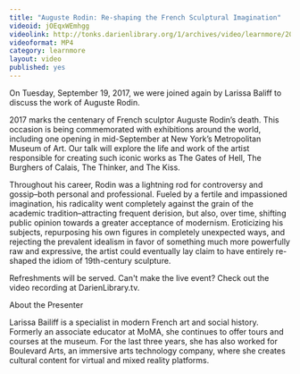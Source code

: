 ```yaml
---
title: "Auguste Rodin: Re-shaping the French Sculptural Imagination"
videoid: jOEqxWEmhgg
videolink: http://tonks.darienlibrary.org/1/archives/video/learnmore/20170919_auguste_rodin.mp4
videoformat: MP4
category: learnmore
layout: video
published: yes
---
```


On Tuesday, September 19, 2017, we were joined again by Larissa Baliff to discuss the work of Auguste Rodin. 

2017 marks the centenary of French sculptor Auguste Rodin’s death. This occasion is being commemorated with exhibitions around the world, including one opening in mid-September at New York’s Metropolitan Museum of Art. Our talk will explore the life and work of the artist responsible for creating such iconic works as The Gates of Hell, The Burghers of Calais, The Thinker, and The Kiss.

Throughout his career, Rodin was a lightning rod for controversy and gossip–both personal and professional. Fueled by a fertile and impassioned imagination, his radicality went completely against the grain of the academic tradition–attracting frequent derision, but also, over time, shifting public opinion towards a greater acceptance of modernism. Eroticizing his subjects, repurposing his own figures in completely unexpected ways, and rejecting the prevalent idealism in favor of something much more powerfully raw and expressive, the artist could eventually lay claim to have entirely re-shaped the idiom of 19th-century sculpture.

Refreshments will be served. Can't make the live event? Check out the video recording at DarienLibrary.tv.

About the Presenter

Larissa Bailiff is a specialist in modern French art and social history. Formerly an associate educator at MoMA, she continues to offer tours and courses at the museum. For the last three years, she has also worked for Boulevard Arts, an immersive arts technology company, where she creates cultural content for virtual and mixed reality platforms.